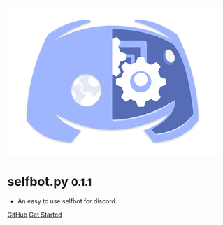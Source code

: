 ![logo](media/dgTICLL.png)

# selfbot.py <small>0.1.1</small>

* An easy to use selfbot for discord.

[GitHub](https://github.com/verixx/selfbot.py/)
[Get Started](#introduction)



